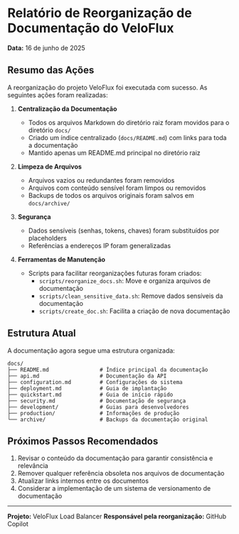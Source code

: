 # Relatório de Reorganização de Documentação do VeloFlux

**Data:** 16 de junho de 2025

## Resumo das Ações

A reorganização do projeto VeloFlux foi executada com sucesso. As seguintes ações foram realizadas:

1. **Centralização da Documentação**
   - Todos os arquivos Markdown do diretório raiz foram movidos para o diretório `docs/`
   - Criado um índice centralizado (`docs/README.md`) com links para toda a documentação
   - Mantido apenas um README.md principal no diretório raiz

2. **Limpeza de Arquivos**
   - Arquivos vazios ou redundantes foram removidos
   - Arquivos com conteúdo sensível foram limpos ou removidos
   - Backups de todos os arquivos originais foram salvos em `docs/archive/`

3. **Segurança**
   - Dados sensíveis (senhas, tokens, chaves) foram substituídos por placeholders
   - Referências a endereços IP foram generalizadas

4. **Ferramentas de Manutenção**
   - Scripts para facilitar reorganizações futuras foram criados:
     - `scripts/reorganize_docs.sh`: Move e organiza arquivos de documentação
     - `scripts/clean_sensitive_data.sh`: Remove dados sensíveis da documentação
     - `scripts/create_doc.sh`: Facilita a criação de nova documentação

## Estrutura Atual

A documentação agora segue uma estrutura organizada:

```
docs/
├── README.md                # Índice principal da documentação
├── api.md                   # Documentação da API
├── configuration.md         # Configurações do sistema
├── deployment.md            # Guia de implantação
├── quickstart.md            # Guia de início rápido
├── security.md              # Documentação de segurança
├── development/             # Guias para desenvolvedores
├── production/              # Informações de produção
└── archive/                 # Backups da documentação original
```

## Próximos Passos Recomendados

1. Revisar o conteúdo da documentação para garantir consistência e relevância
2. Remover qualquer referência obsoleta nos arquivos de documentação
3. Atualizar links internos entre os documentos
4. Considerar a implementação de um sistema de versionamento de documentação

---

**Projeto:** VeloFlux Load Balancer
**Responsável pela reorganização:** GitHub Copilot
